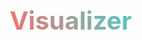 # Visualizer<!DOCTYPE html>
<html lang="en">
<head>
    <meta charset="UTF-8">
    <meta name="viewport" content="width=device-width, initial-scale=1.0">
    <title>Resonant Frequency Visualizer</title>
    <style>
        * {
            margin: 0;
            padding: 0;
            box-sizing: border-box;
        }
        
        body {
            font-family: 'Arial', sans-serif;
            background: linear-gradient(135deg, #0a0a0a, #1a1a2e, #16213e);
            color: #fff;
            overflow: hidden;
            height: 100vh;
        }
        
        .container {
            display: flex;
            flex-direction: column;
            height: 100vh;
            padding: 20px;
        }
        
        .header {
            text-align: center;
            margin-bottom: 20px;
        }
        
        h1 {
            font-size: 2.5rem;
            background: linear-gradient(45deg, #ff6b6b, #4ecdc4, #45b7d1);
            -webkit-background-clip: text;
            -webkit-text-fill-color: transparent;
            margin-bottom: 10px;
        }
        
        .controls {
            display: flex;
            justify-content: center;
            gap: 15px;
            margin-bottom: 20px;
            flex-wrap: wrap;
        }
        
        button {
            padding: 12px 24px;
            border: none;
            border-radius: 25px;
            background: linear-gradient(45deg, #667eea, #764ba2);
            color: white;
            cursor: pointer;
            font-size: 16px;
            transition: all 0.3s ease;
            box-shadow: 0 4px 15px rgba(102, 126, 234, 0.3);
        }
        
        button:hover {
            transform: translateY(-2px);
            box-shadow: 0 6px 20px rgba(102, 126, 234, 0.4);
        }
        
        button:disabled {
            opacity: 0.6;
            cursor: not-allowed;
        }
        
        .visualizer-container {
            flex: 1;
            display: flex;
            gap: 20px;
        }
        
        .canvas-container {
            flex: 1;
            position: relative;
            border-radius: 15px;
            overflow: hidden;
            box-shadow: 0 8px 32px rgba(0, 0, 0, 0.3);
        }
        
        canvas {
            width: 100%;
            height: 100%;
            background: radial-gradient(circle at center, #1a1a2e, #0a0a0a);
        }
        
        .frequency-info {
            width: 300px;
            background: rgba(255, 255, 255, 0.1);
            backdrop-filter: blur(10px);
            border-radius: 15px;
            padding: 20px;
            border: 1px solid rgba(255, 255, 255, 0.2);
        }
        
        .frequency-display {
            text-align: center;
            margin-bottom: 20px;
        }
        
        .frequency-value {
            font-size: 2rem;
            font-weight: bold;
            color: #4ecdc4;
            margin: 10px 0;
        }
        
        .octave-info {
            background: rgba(0, 0, 0, 0.3);
            border-radius: 10px;
            padding: 15px;
            margin: 10px 0;
        }
        
        .slider-container {
            margin: 15px 0;
        }
        
        .slider {
            width: 100%;
            -webkit-appearance: none;
            height: 6px;
            border-radius: 3px;
            background: rgba(255, 255, 255, 0.3);
            outline: none;
        }
        
        .slider::-webkit-slider-thumb {
            -webkit-appearance: none;
            appearance: none;
            width: 20px;
            height: 20px;
            border-radius: 50%;
            background: linear-gradient(45deg, #ff6b6b, #4ecdc4);
            cursor: pointer;
        }
        
        .peak-list {
            max-height: 200px;
            overflow-y: auto;
            margin-top: 15px;
        }
        
        .peak-item {
            background: rgba(255, 255, 255, 0.1);
            margin: 5px 0;
            padding: 8px;
            border-radius: 5px;
            font-size: 0.9rem;
        }
        
        .status {
            position: absolute;
            top: 10px;
            right: 10px;
            background: rgba(0, 0, 0, 0.7);
            padding: 8px 15px;
            border-radius: 20px;
            font-size: 0.9rem;
        }
        
        .recording {
            animation: pulse 2s infinite;
        }
        
        @keyframes pulse {
            0%, 100% { opacity: 1; }
            50% { opacity: 0.5; }
        }
    </style>
</head>
<body>
    <div class="container">
        <div class="header">
            <h1>Resonant Frequency Visualizer</h1>
            <p>Detect resonant frequencies and generate 11-octave harmonics</p>
        </div>
        
        <div class="controls">
            <button id="startBtn">Start Microphone</button>
            <button id="stopBtn" disabled>Stop</button>
            <button id="generateBtn" disabled>Generate 11 Octaves Higher</button>
            <button id="playBtn" disabled>Play Generated Tone</button>
            <button id="stopToneBtn" disabled>Stop Tone</button>
        </div>
        
        <div class="visualizer-container">
            <div class="canvas-container">
                <canvas id="visualizer"></canvas>
                <div class="status" id="status">Ready</div>
            </div>
            
            <div class="frequency-info">
                <div class="frequency-display">
                    <h3>Detected Resonant Frequency</h3>
                    <div class="frequency-value" id="resonantFreq">--- Hz</div>
                    <div>Amplitude: <span id="amplitude">---</span></div>
                </div>
                
                <div class="octave-info">
                    <h4>11 Octaves Higher</h4>
                    <div class="frequency-value" id="elevenOctaves">--- Hz</div>
                    <div>Multiplier: 2048x</div>
                </div>
                
                <div class="slider-container">
                    <label>Sensitivity</label>
                    <input type="range" id="sensitivity" class="slider" min="0.01" max="1" step="0.01" value="0.3">
                </div>
                
                <div class="slider-container">
                    <label>Generated Volume</label>
                    <input type="range" id="volume" class="slider" min="0" max="1" step="0.01" value="0.1">
                </div>
                
                <div class="peak-list">
                    <h4>Peak Frequencies</h4>
                    <div id="peaksList"></div>
                </div>
            </div>
        </div>
    </div>

    <script>
        class ResonantFrequencyVisualizer {
            constructor() {
                this.audioContext = null;
                this.microphone = null;
                this.analyser = null;
                this.oscillator = null;
                this.gainNode = null;
                this.dataArray = null;
                this.canvas = document.getElementById('visualizer');
                this.ctx = this.canvas.getContext('2d');
                this.isRecording = false;
                this.resonantFreq = 0;
                this.peaks = [];
                
                this.setupCanvas();
                this.bindEvents();
            }
            
            setupCanvas() {
                this.canvas.width = this.canvas.offsetWidth;
                this.canvas.height = this.canvas.offsetHeight;
                
                window.addEventListener('resize', () => {
                    this.canvas.width = this.canvas.offsetWidth;
                    this.canvas.height = this.canvas.offsetHeight;
                });
            }
            
            bindEvents() {
                document.getElementById('startBtn').addEventListener('click', () => this.startRecording());
                document.getElementById('stopBtn').addEventListener('click', () => this.stopRecording());
                document.getElementById('generateBtn').addEventListener('click', () => this.generateElevenOctaves());
                document.getElementById('playBtn').addEventListener('click', () => this.playGeneratedTone());
                document.getElementById('stopToneBtn').addEventListener('click', () => this.stopTone());
                
                document.getElementById('sensitivity').addEventListener('input', (e) => {
                    this.sensitivity = parseFloat(e.target.value);
                });
                
                document.getElementById('volume').addEventListener('input', (e) => {
                    if (this.gainNode) {
                        this.gainNode.gain.value = parseFloat(e.target.value);
                    }
                });
            }
            
            async startRecording() {
                try {
                    this.audioContext = new (window.AudioContext || window.webkitAudioContext)();
                    
                    const stream = await navigator.mediaDevices.getUserMedia({ 
                        audio: { 
                            echoCancellation: false,
                            noiseSuppression: false,
                            autoGainControl: false
                        } 
                    });
                    
                    this.microphone = this.audioContext.createMediaStreamSource(stream);
                    this.analyser = this.audioContext.createAnalyser();
                    
                    this.analyser.fftSize = 8192;
                    this.analyser.smoothingTimeConstant = 0.3;
                    
                    this.microphone.connect(this.analyser);
                    
                    this.dataArray = new Uint8Array(this.analyser.frequencyBinCount);
                    this.freqArray = new Float32Array(this.analyser.frequencyBinCount);
                    
                    this.isRecording = true;
                    this.sensitivity = 0.3;
                    
                    document.getElementById('startBtn').disabled = true;
                    document.getElementById('stopBtn').disabled = false;
                    document.getElementById('generateBtn').disabled = false;
                    document.getElementById('status').textContent = 'Recording';
                    document.getElementById('status').classList.add('recording');
                    
                    this.visualize();
                } catch (error) {
                    console.error('Error accessing microphone:', error);
                    document.getElementById('status').textContent = 'Microphone access denied';
                }
            }
            
            stopRecording() {
                this.isRecording = false;
                
                if (this.microphone) {
                    this.microphone.disconnect();
                }
                
                if (this.audioContext) {
                    this.audioContext.close();
                }
                
                document.getElementById('startBtn').disabled = false;
                document.getElementById('stopBtn').disabled = true;
                document.getElementById('generateBtn').disabled = true;
                document.getElementById('status').textContent = 'Stopped';
                document.getElementById('status').classList.remove('recording');
                
                this.stopTone();
            }
            
            visualize() {
                if (!this.isRecording) return;
                
                this.analyser.getByteFrequencyData(this.dataArray);
                this.analyser.getFloatFrequencyData(this.freqArray);
                
                this.detectResonantFrequency();
                this.drawVisualizer();
                
                requestAnimationFrame(() => this.visualize());
            }
            
            detectResonantFrequency() {
                const sampleRate = this.audioContext.sampleRate;
                const nyquist = sampleRate / 2;
                const binSize = nyquist / this.dataArray.length;
                
                let maxAmplitude = 0;
                let resonantBin = 0;
                this.peaks = [];
                
                // Find peaks
                for (let i = 5; i < this.dataArray.length - 5; i++) {
                    const amplitude = this.dataArray[i];
                    const freq = i * binSize;
                    
                    if (amplitude > maxAmplitude && amplitude > 50) {
                        // Check if it's a local maximum
                        let isPeak = true;
                        for (let j = i - 2; j <= i + 2; j++) {
                            if (j !== i && this.dataArray[j] >= amplitude) {
                                isPeak = false;
                                break;
                            }
                        }
                        
                        if (isPeak && amplitude > this.sensitivity * 255) {
                            this.peaks.push({ freq: freq, amplitude: amplitude });
                            
                            if (amplitude > maxAmplitude) {
                                maxAmplitude = amplitude;
                                resonantBin = i;
                                this.resonantFreq = freq;
                            }
                        }
                    }
                }
                
                // Sort peaks by amplitude
                this.peaks.sort((a, b) => b.amplitude - a.amplitude);
                this.peaks = this.peaks.slice(0, 10); // Keep top 10
                
                this.updateDisplay();
            }
            
            updateDisplay() {
                document.getElementById('resonantFreq').textContent = 
                    this.resonantFreq > 0 ? `${this.resonantFreq.toFixed(2)} Hz` : '--- Hz';
                
                document.getElementById('amplitude').textContent = 
                    this.resonantFreq > 0 ? `${(this.peaks[0]?.amplitude / 255 * 100).toFixed(1)}%` : '---';
                
                const elevenOctaves = this.resonantFreq * Math.pow(2, 11);
                document.getElementById('elevenOctaves').textContent = 
                    this.resonantFreq > 0 ? `${elevenOctaves.toFixed(2)} Hz` : '--- Hz';
                
                // Update peaks list
                const peaksList = document.getElementById('peaksList');
                peaksList.innerHTML = this.peaks.map(peak => 
                    `<div class="peak-item">${peak.freq.toFixed(2)} Hz (${(peak.amplitude/255*100).toFixed(1)}%)</div>`
                ).join('');
            }
            
            drawVisualizer() {
                const width = this.canvas.width;
                const height = this.canvas.height;
                
                this.ctx.fillStyle = 'rgba(10, 10, 10, 0.1)';
                this.ctx.fillRect(0, 0, width, height);
                
                // Draw frequency spectrum
                const barWidth = width / this.dataArray.length * 4;
                let x = 0;
                
                for (let i = 0; i < this.dataArray.length / 4; i++) {
                    const barHeight = (this.dataArray[i] / 255) * height * 0.8;
                    
                    // Create gradient based on frequency
                    const hue = (i / this.dataArray.length * 4) * 360;
                    this.ctx.fillStyle = `hsl(${hue}, 70%, 50%)`;
                    
                    // Highlight resonant frequency
                    if (this.peaks.some(peak => Math.abs(peak.freq - (i * this.audioContext.sampleRate / 2 / this.dataArray.length)) < 50)) {
                        this.ctx.fillStyle = '#ff6b6b';
                        this.ctx.shadowColor = '#ff6b6b';
                        this.ctx.shadowBlur = 20;
                    } else {
                        this.ctx.shadowBlur = 0;
                    }
                    
                    this.ctx.fillRect(x, height - barHeight, barWidth - 2, barHeight);
                    x += barWidth;
                }
                
                // Draw waveform
                this.ctx.strokeStyle = '#4ecdc4';
                this.ctx.lineWidth = 2;
                this.ctx.beginPath();
                
                const sliceWidth = width / this.dataArray.length;
                x = 0;
                
                for (let i = 0; i < this.dataArray.length; i++) {
                    const v = this.dataArray[i] / 255;
                    const y = height - (v * height * 0.3);
                    
                    if (i === 0) {
                        this.ctx.moveTo(x, y);
                    } else {
                        this.ctx.lineTo(x, y);
                    }
                    
                    x += sliceWidth;
                }
                
                this.ctx.stroke();
            }
            
            generateElevenOctaves() {
                if (this.resonantFreq > 0) {
                    this.generatedFreq = this.resonantFreq * Math.pow(2, 11); // 2^11 = 2048
                    document.getElementById('playBtn').disabled = false;
                    document.getElementById('status').textContent = `Generated: ${this.generatedFreq.toFixed(2)} Hz`;
                }
            }
            
            async playGeneratedTone() {
                if (!this.generatedFreq) return;
                
                if (!this.audioContext || this.audioContext.state === 'closed') {
                    this.audioContext = new (window.AudioContext || window.webkitAudioContext)();
                }
                
                if (this.audioContext.state === 'suspended') {
                    await this.audioContext.resume();
                }
                
                this.stopTone(); // Stop any existing tone
                
                this.oscillator = this.audioContext.createOscillator();
                this.gainNode = this.audioContext.createGain();
                
                this.oscillator.type = 'sine';
                this.oscillator.frequency.setValueAtTime(this.generatedFreq, this.audioContext.currentTime);
                
                const volume = parseFloat(document.getElementById('volume').value);
                this.gainNode.gain.setValueAtTime(volume, this.audioContext.currentTime);
                
                this.oscillator.connect(this.gainNode);
                this.gainNode.connect(this.audioContext.destination);
                
                this.oscillator.start();
                
                document.getElementById('playBtn').disabled = true;
                document.getElementById('stopToneBtn').disabled = false;
            }
            
            stopTone() {
                if (this.oscillator) {
                    this.oscillator.stop();
                    this.oscillator.disconnect();
                    this.oscillator = null;
                }
                
                if (this.gainNode) {
                    this.gainNode.disconnect();
                    this.gainNode = null;
                }
                
                document.getElementById('playBtn').disabled = false;
                document.getElementById('stopToneBtn').disabled = true;
            }
        }
        
        // Initialize the visualizer
        const visualizer = new ResonantFrequencyVisualizer();
    </script>
</body>
</html>
